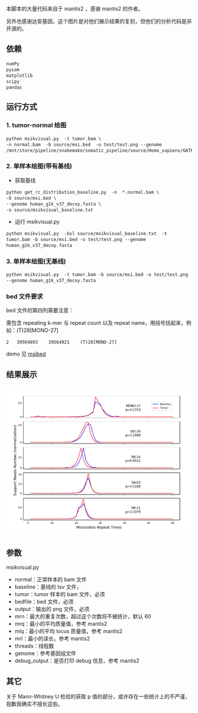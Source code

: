 本脚本的大量代码来自于 mantis2 ，感谢 mantis2 的作者。

另外也感谢达安基因，这个图片是对他们展示结果的复刻，但他们的分析代码是非开源的。

## 依赖

```
numPy
pysam
matplotlib
scipy
pandas
```

## 运行方式

### 1. tumor-normal 绘图

```
python msikvisual.py  -t tumor.bam \
-n normal.bam  -b source/msi.bed  -o test/test.png --genome /mnt/store/pipeline/snakemake/somatic_pipeline/source/Homo_sapiens/GATK/GRCh37/Sequence/WholeGenomeFasta/human_g1k_v37_decoy.fasta
```

### 2. 单样本绘图(带有基线)

- 获取基线

```
python get_rc_distribution_baseline.py  -n  *.normal.bam \
-b source/msi.bed \
--genome human_g1k_v37_decoy.fasta \
-o source/msikvisual_baseline.txt
```

- 运行 msikvisual.py

```
python msikvisual.py  -bsl source/msikvisual_baseline.txt  -t tumor.bam -b source/msi.bed -o test/test.png --genome human_g1k_v37_decoy.fasta
```

### 3. 单样本绘图(无基线)

```
python msikvisual.py  -t tumor.bam -b source/msi.bed -o test/test.png --genome human_g1k_v37_decoy.fasta
```

### bed 文件要求

bed 文件的第四列需要注意：

需包含 repeating k-mer 与 repeat count 以及 repeat name，用括号括起来，例如：(T)28[MONO-27]

```
2	39564893	39564921	(T)28[MONO-27]
```

demo 见 [msibed](./source/msi.bed)

## 结果展示

![ouput](./test/test.png)

## 参数

msikvisual.py

- normal：正常样本的 bam 文件
- baseline：基线的 tsv 文件，
- tumor：tumor 样本的 bam 文件，必须
- bedfile：bed 文件，必须
- output：输出的 png 文件，必须
- mrn：最大的重复次数，超过这个次数将不被统计，默认 60
- mrq：最小的平均质量值，参考 mantis2
- mlq：最小的平均 locus 质量值，参考 mantis2
- mrl：最小的读长，参考 mantis2
- threads：线程数
- genome：参考基因组文件
- debug_output：是否打印 debug 信息，参考 mantis2

## 其它

关于 Mann-Whitney U 检验的获取 p 值的部分，或许存在一些统计上的不严谨，抱歉我确实不擅长这些。
